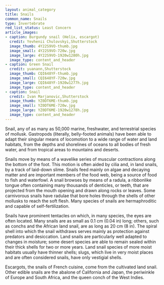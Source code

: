 ```yaml
---
layout: animal_category
title: Snails
common_name: Snails
type: Invertebrate
red_list_status: Least Concern
article_images:
- caption: Burgundy snail (Helix, escargot)
  credit: Yevhenii Chulovskyi,Shutterstock
  image_thumb: 4Y22S9VO-thumb.jpg
  image_small: 4Y22S9VO-720w.jpg
  image_large: 4Y22S9VO-1920w1280h.jpg
  image_type: content_and_header
- caption: Green Snail
  credit: yuanann,Shutterstock
  image_thumb: CQI648YF-thumb.jpg
  image_small: CQI648YF-720w.jpg
  image_large: CQI648YF-1920w1277h.jpg
  image_type: content_and_header
- caption: Snail
  credit: Ivan Marjanovic,Shutterstock
  image_thumb: YZ0DT6ME-thumb.jpg
  image_small: YZ0DT6ME-720w.jpg
  image_large: YZ0DT6ME-1920w1278h.jpg
  image_type: content_and_header
---
```


Snail, any of as many as 50,000 marine, freshwater, and terrestrial species of mollusk. Gastropods (literally, belly-footed animals) have been able to adapt their singular means of locomotion to a wide range of water and land habitats, from the depths and shorelines of oceans to all bodies of fresh water, and from tropical areas to mountains and deserts.

Snails move by means of a wavelike series of muscular contractions along the bottom of the foot. This motion is often aided by cilia and, in land snails, by a track of laid-down slime. Snails feed mainly on algae and decaying matter and are important members of the food web, being a source of food to fish and waterfowl. A snail browses by means of a radula, a ribbonlike tongue often containing many thousands of denticles, or teeth, that are projected from the mouth opening and drawn along rocks or leaves. Some carnivorous snails have radulae that bore holes through the shells of other mollusks to reach the soft flesh. Many species of snails are hermaphroditic and capable of self-fertilization.

Snails have prominent tentacles on which, in many species, the eyes are often located. Many snails are as small as 0.1 cm (0.04 in) long; others, such as conchs and the African land snail, are as long as 20 cm (8 in). The spiral shell into which the snail withdraws serves mainly as protection against predators and desiccation. Land snails are particularly well adapted to changes in moisture; some desert species are able to remain sealed within their thick shells for two or more years. Land snail species of more moist habitats usually have thinner shells; slugs, which live in very moist places and are often considered snails, have only vestigial shells.

Escargots, the snails of French cuisine, come from the cultivated land snail. Other edible snails are the abalone of California and Japan, the periwinkle of Europe and South Africa, and the queen conch of the West Indies.